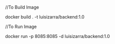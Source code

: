 //To Build Image

docker build . -t luisizarra/backend:1.0

//To Run Image

docker run -p 8085:8085 -d luisizarra/backend:1.0
